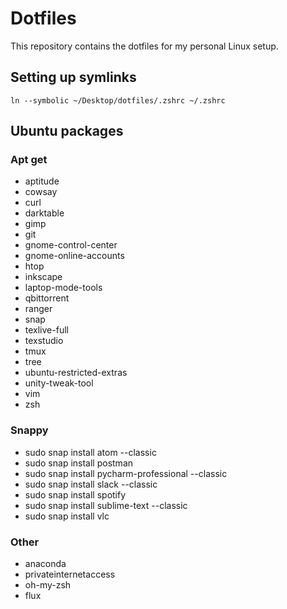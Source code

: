 # Dotfiles

This repository contains the dotfiles for my personal Linux setup.


## Setting up symlinks

```
ln --symbolic ~/Desktop/dotfiles/.zshrc ~/.zshrc
```

## Ubuntu packages

### Apt get

- aptitude
- cowsay
- curl
- darktable
- gimp
- git
- gnome-control-center
- gnome-online-accounts
- htop
- inkscape
- laptop-mode-tools
- qbittorrent
- ranger
- snap
- texlive-full
- texstudio
- tmux
- tree
- ubuntu-restricted-extras
- unity-tweak-tool
- vim
- zsh

### Snappy

- sudo snap install atom --classic
- sudo snap install postman
- sudo snap install pycharm-professional --classic
- sudo snap install slack --classic
- sudo snap install spotify
- sudo snap install sublime-text --classic
- sudo snap install vlc

### Other

- anaconda
- privateinternetaccess
- oh-my-zsh
- flux

